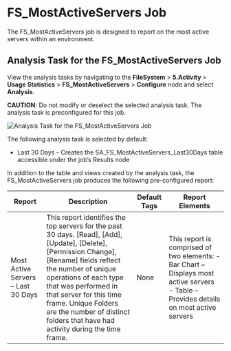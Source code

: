 # FS_MostActiveServers Job

The FS_MostActiveServers job is designed to report on the most active servers within an environment.

## Analysis Task for the FS_MostActiveServers Job

View the analysis tasks by navigating to the **FileSystem** > **5.Activity** > **Usage
Statistics** > **FS_MostActiveServers** > **Configure** node and select **Analysis**.

**CAUTION:** Do not modify or deselect the selected analysis task. The analysis task is
preconfigured for this job.

![Analysis Task for the FS_MostActiveServers Job](/img/product_docs/accessanalyzer/11.6/solutions/filesystem/activity/usagestatistics/mostactiveserversanalysis.webp)

The following analysis task is selected by default:

- Last 30 Days – Creates the SA_FS_MostActiveServers_Last30Days table accessible under the job’s
  Results node

In addition to the table and views created by the analysis task, the FS_MostActiveServers job
produces the following pre-configured report:

| Report                             | Description                                                                                                                                                                                                                                                                                                                                      | Default Tags | Report Elements                                                                                                                        |
| ---------------------------------- | ------------------------------------------------------------------------------------------------------------------------------------------------------------------------------------------------------------------------------------------------------------------------------------------------------------------------------------------------ | ------------ | -------------------------------------------------------------------------------------------------------------------------------------- |
| Most Active Servers – Last 30 Days | This report identifies the top servers for the past 30 days. [Read], [Add], [Update], [Delete], [Permission Change], [Rename] fields reflect the number of unique operations of each type that was performed in that server for this time frame. Unique Folders are the number of distinct folders that have had activity during the time frame. | None         | This report is comprised of two elements: - Bar Chart – Displays most active servers - Table – Provides details on most active servers |
